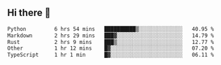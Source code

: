 ## Hi there 👋

<!--
**whirlun/whirlun** is a ✨ _special_ ✨ repository because its `README.md` (this file) appears on your GitHub profile.

Here are some ideas to get you started:

- 🔭 I’m currently working on ...
- 🌱 I’m currently learning ...
- 👯 I’m looking to collaborate on ...
- 🤔 I’m looking for help with ...
- 💬 Ask me about ...
- 📫 How to reach me: ...
- 😄 Pronouns: ...
- ⚡ Fun fact: ...
-->
<!--START_SECTION:waka-->

```txt
Python         6 hrs 54 mins   ██████████▒░░░░░░░░░░░░░░   40.95 %
Markdown       2 hrs 29 mins   ███▓░░░░░░░░░░░░░░░░░░░░░   14.79 %
Rust           2 hrs 9 mins    ███▒░░░░░░░░░░░░░░░░░░░░░   12.77 %
Other          1 hr 12 mins    █▓░░░░░░░░░░░░░░░░░░░░░░░   07.20 %
TypeScript     1 hr 1 min      █▓░░░░░░░░░░░░░░░░░░░░░░░   06.11 %
```

<!--END_SECTION:waka-->
